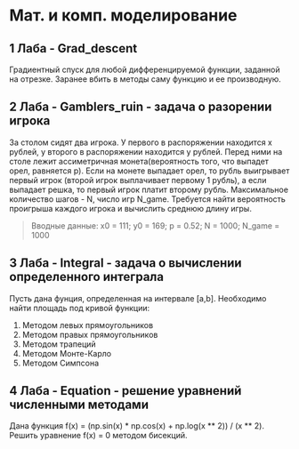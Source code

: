 # Мат. и комп. моделирование #
## 1 Лаба - Grad_descent ##
Градиентный спуск для любой дифференцируемой функции, заданной на отрезке. Заранее вбить в методы саму функцию и ее производную.
## 2 Лаба - Gamblers_ruin - задача о разорении игрока ##
За столом сидят два игрока. У первого в распоряжении находится x рублей, у второго в распоряжении находится y рублей.
Перед ними на столе лежит ассиметричная монета(вероятность того, что выпадет орел, равняется p).
Если на монете выпадает орел, то рубль выигрывает первый игрок (второй игрок выплачивает первому 1 рубль), а если выпадает решка, то первый игрок платит второму рубль.
Максимальное количество шагов - N, число игр N_game. Требуется найти вероятность проигрыша каждого игрока и вычислить среднюю длину игры.
> Вводные данные:
> x0 = 111; y0 = 169; p = 0.52; N = 1000; N_game = 1000
## 3 Лаба - Integral - задача о вычислении определенного интеграла ##
Пусть дана фунция, определенная на интервале [a,b]. Необходимо найти площадь под кривой функции:
1) Методом левых прямоугольников 
2) Методом правых прямоугольников 
3) Методом трапеций
4) Методом Монте-Карло
5) Методом Симпсона 
## 4 Лаба - Equation - решение уравнений численными методами ##
Дана функция f(x) = (np.sin(x) * np.cos(x) + np.log(x ** 2)) / (x ** 2). Решить уравнение f(x) = 0 методом бисекций.
